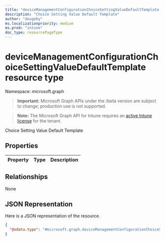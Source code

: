 ```yaml
---
title: "deviceManagementConfigurationChoiceSettingValueDefaultTemplate resource type"
description: "Choice Setting Value Default Template"
author: "dougeby"
ms.localizationpriority: medium
ms.prod: "intune"
doc_type: resourcePageType
---
```


# deviceManagementConfigurationChoiceSettingValueDefaultTemplate resource type

Namespace: microsoft.graph

> **Important:** Microsoft Graph APIs under the /beta version are subject to change; production use is not supported.

> **Note:** The Microsoft Graph API for Intune requires an [active Intune license](https://go.microsoft.com/fwlink/?linkid=839381) for the tenant.

Choice Setting Value Default Template

## Properties
|Property|Type|Description|
|:---|:---|:---|

## Relationships
None

## JSON Representation
Here is a JSON representation of the resource.
<!-- {
  "blockType": "resource",
  "@odata.type": "microsoft.graph.deviceManagementConfigurationChoiceSettingValueDefaultTemplate"
}
-->
``` json
{
  "@odata.type": "#microsoft.graph.deviceManagementConfigurationChoiceSettingValueDefaultTemplate"
}
```



